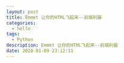 ```yaml
---
layout: post
title: Emmet 让你的HTML飞起来--前端利器
categories:
  - hello
tags:
  - Python
description: Emmet 让你的HTML飞起来--前端利器
date: 2020-01-09 23:12:11
---
```

